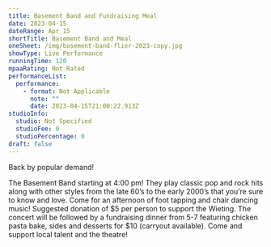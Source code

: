 ```yaml
---
title: Basement Band and Fundraising Meal
date: 2023-04-15
dateRange: Apr 15
shortTitle: Basement Band and Meal
oneSheet: /img/basement-band-flier-2023-copy.jpg
showType: Live Performance
runningTime: 120
mpaaRating: Not Rated
performanceList:
  performance:
    - format: Not Applicable
      note: ""
      date: 2023-04-15T21:00:22.913Z
studioInfo:
  studio: Not Specified
  studioFee: 0
  studioPercentage: 0
draft: false
---
```

B﻿ack by popular demand!

The Basement Band starting at 4:00 pm! They play classic pop and rock hits along with other styles from the late 60’s to the early 2000’s that you’re sure to [](<>)know and love. Come for an afternoon of foot tapping and chair dancing music! Suggested donation of $5 per person to support the Wieting. The concert will be followed by a fundraising dinner from 5-7 featuring chicken pasta bake, sides and desserts for $10 (carryout available). Come and support local talent and the theatre!